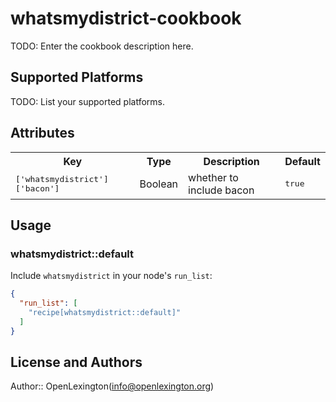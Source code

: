 # whatsmydistrict-cookbook

TODO: Enter the cookbook description here.

## Supported Platforms

TODO: List your supported platforms.

## Attributes

<table>
  <tr>
    <th>Key</th>
    <th>Type</th>
    <th>Description</th>
    <th>Default</th>
  </tr>
  <tr>
    <td><tt>['whatsmydistrict']['bacon']</tt></td>
    <td>Boolean</td>
    <td>whether to include bacon</td>
    <td><tt>true</tt></td>
  </tr>
</table>

## Usage

### whatsmydistrict::default

Include `whatsmydistrict` in your node's `run_list`:

```json
{
  "run_list": [
    "recipe[whatsmydistrict::default]"
  ]
}
```

## License and Authors

Author:: OpenLexington(<info@openlexington.org>)
